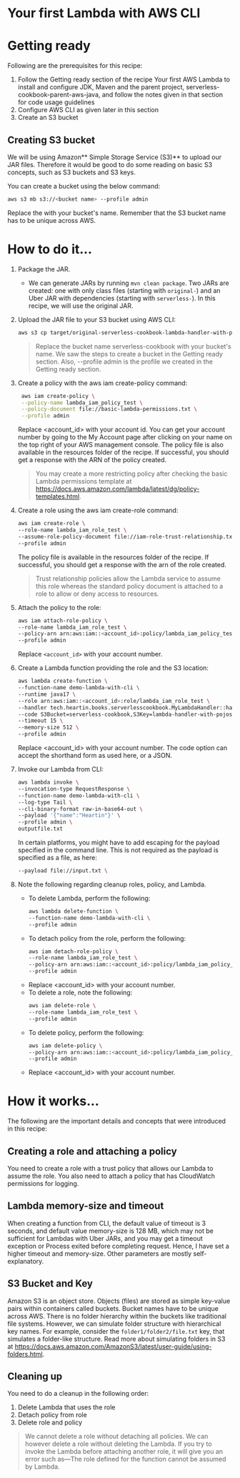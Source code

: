 # Your first Lambda with AWS CLI

# Getting ready

Following are the prerequisites for this recipe:

1. Follow the Getting ready section of the recipe Your first AWS Lambda to install and configure JDK, Maven and the parent project, serverless-cookbook-parent-aws-java, and follow the notes given in that section for code usage guidelines
1. Configure AWS CLI as given later in this section
1. Create an S3 bucket

## Creating S3 bucket
We will be using Amazon** Simple Storage Service (S3)** to upload our JAR files. Therefore it would be good to do some reading on basic S3 concepts, such as S3 buckets and S3 keys.

You can create a bucket using the below command:
```bash
aws s3 mb s3://<bucket name> --profile admin
```
Replace the <bucket name> with your bucket's name. Remember that the S3 bucket name has to be unique across AWS.  

# How to do it...
1. Package the JAR.
   * We can generate JARs by running `mvn clean package`. Two JARs are created: one with only class files (starting with `original-`) and an Uber JAR with dependencies (starting with `serverless-`). In this recipe, we will use the original JAR.
1. Upload the JAR file to your S3 bucket using AWS CLI:
   ```bash
   aws s3 cp target/original-serverless-cookbook-lambda-handler-with-pojos-0.0.1-SNAPSHOT.jar s3://serverless-cookbook/lambda-handler-with-pojos-0.0.1-SNAPSHOT.jar --profile admin
   ```
   > Replace the bucket name serverless-cookbook with your bucket's name. We saw the steps to create a bucket in the Getting ready section. Also, --profile admin is the profile we created in the Getting ready section.
1. Create a policy with the aws iam create-policy command:
   ```bash
    aws iam create-policy \
    --policy-name lambda_iam_policy_test \
    --policy-document file://basic-lambda-permissions.txt \
    --profile admin
   ```
   Replace <account_id> with your account id. You can get your account number by going to the My Account page after clicking on your name on the top right of your AWS management console. The policy file is also available in the resources folder of the recipe. If successful, you should get a response with the ARN of the policy created. 

   > You may create a more restricting policy after checking the basic Lambda permissions template at https://docs.aws.amazon.com/lambda/latest/dg/policy-templates.html.
1. Create a role using the aws iam create-role command:
   ```bash
   aws iam create-role \
   --role-name lambda_iam_role_test \
   --assume-role-policy-document file://iam-role-trust-relationship.txt \
   --profile admin
   ```
   The policy file is available in the resources folder of the recipe. If successful, you should get a response with the arn of the role created.

   > Trust relationship policies allow the Lambda service to assume this role whereas the standard policy document is attached to a role to allow or deny access to resources.
1. Attach the policy to the role:
   ```bash
   aws iam attach-role-policy \
   --role-name lambda_iam_role_test \
   --policy-arn arn:aws:iam::<account_id>:policy/lambda_iam_policy_test \
   --profile admin
   ```
   Replace `<account_id>` with your account number. 
1. Create a Lambda function providing the role and the S3 location:
   ```bash
   aws lambda create-function \
   --function-name demo-lambda-with-cli \
   --runtime java17 \
   --role arn:aws:iam::<account_id>:role/lambda_iam_role_test \
   --handler tech.heartin.books.serverlesscookbook.MyLambdaHandler::handleRequest \
   --code S3Bucket=serverless-cookbook,S3Key=lambda-handler-with-pojos-0.0.1-SNAPSHOT.jar \
   --timeout 15 \
   --memory-size 512 \
   --profile admin
   ```
   Replace <account_id> with your account number. The code option can accept the shorthand form as used here, or a JSON. 

1. Invoke our Lambda from CLI:
   ```bash
   aws lambda invoke \
   --invocation-type RequestResponse \
   --function-name demo-lambda-with-cli \
   --log-type Tail \
   --cli-binary-format raw-in-base64-out \
   --payload '{"name":"Heartin"}' \
   --profile admin \
   outputfile.txt
   ```
   In certain platforms, you might have to add escaping for the payload specified in the command line. This is not required as the payload is specified as a file, as here:
   ```bash
   --payload file://input.txt \
   ```
1. Note the following regarding cleanup roles, policy, and Lambda.
   * To delete Lambda, perform the following:
     ```bash
     aws lambda delete-function \
     --function-name demo-lambda-with-cli \
     --profile admin
     ```
   * To detach policy from the role, perform the following:
     ```bash
     aws iam detach-role-policy \
     --role-name lambda_iam_role_test \
     --policy-arn arn:aws:iam::<account_id>:policy/lambda_iam_policy_test \
     --profile admin
     ```
   * Replace <account_id> with your account number. 
   * To delete a role, note the following: 
     ```bash
     aws iam delete-role \
     --role-name lambda_iam_role_test \
     --profile admin
     ```
   * To delete policy, perform the following:
     ```bash
     aws iam delete-policy \
     --policy-arn arn:aws:iam::<account_id>:policy/lambda_iam_policy_test \
     --profile admin 
     ```
   * Replace <account_id> with your account number. 
# How it works...
The following are the important details and concepts that were introduced in this recipe:
## Creating a role and attaching a policy
You need to create a role with a trust policy that allows our Lambda to assume the role. You also need to attach a policy that has CloudWatch permissions for logging. 

## Lambda memory-size and timeout
When creating a function from CLI, the default value of timeout is 3 seconds, and default value memory-size is 128 MB, which may not be sufficient for Lambdas with Uber JARs, and you may get a timeout exception or Process exited before completing request. Hence, I have set a higher timeout and memory-size. Other parameters are mostly self-explanatory.

## S3 Bucket and Key
Amazon S3 is an object store. Objects (files) are stored as simple key-value pairs within containers called buckets. Bucket names have to be unique across AWS. There is no folder hierarchy within the buckets like traditional file systems. However, we can simulate folder structure with hierarchical key names. For example, consider the `folder1/folder2/file.txt` key, that simulates a folder-like structure. Read more about simulating folders in S3 at https://docs.aws.amazon.com/AmazonS3/latest/user-guide/using-folders.html. 

## Cleaning up
You need to do a cleanup in the following order:
1. Delete Lambda that uses the role
1. Detach policy from role
1. Delete role and policy

> We cannot delete a role without detaching all policies. We can however delete a role without deleting the Lambda. If you try to invoke the Lambda before attaching another role, it will give you an error such as—The role defined for the function cannot be assumed by Lambda.